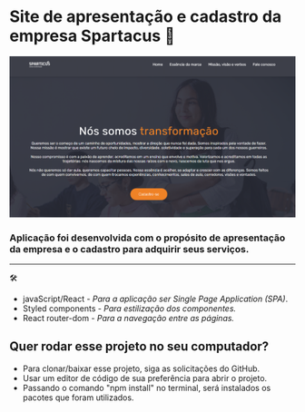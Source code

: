 # Site de apresentação e cadastro da empresa Spartacus 📖

![](src/img/spart-projt.png)

### Aplicação foi desenvolvida com o propósito de apresentação da empresa e o cadastro para adquirir seus serviços.
 ---
🛠️
- javaScript/React - *Para a aplicação ser Single Page Application (SPA)*.
- Styled components -  *Para estilização dos componentes.*
- React router-dom - *Para a navegação entre as páginas.*

## Quer rodar esse projeto no seu computador?
- Para clonar/baixar esse projeto, siga as solicitações do GitHub.
- Usar um editor de código de sua preferência para abrir o projeto.
- Passando o comando "npm install" no terminal, será instalados os pacotes que foram utilizados.
